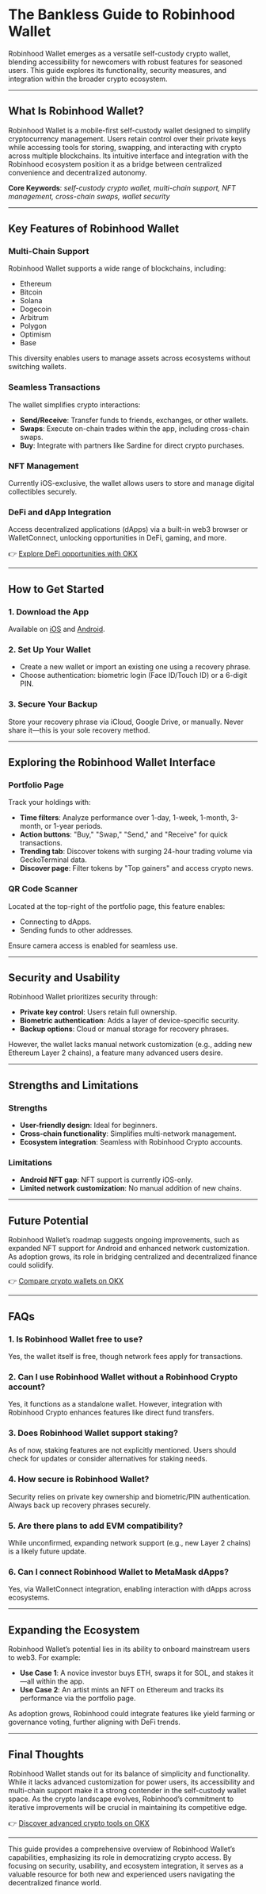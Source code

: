 # The Bankless Guide to Robinhood Wallet  

Robinhood Wallet emerges as a versatile self-custody crypto wallet, blending accessibility for newcomers with robust features for seasoned users. This guide explores its functionality, security measures, and integration within the broader crypto ecosystem.  

---

## What Is Robinhood Wallet?  

Robinhood Wallet is a mobile-first self-custody wallet designed to simplify cryptocurrency management. Users retain control over their private keys while accessing tools for storing, swapping, and interacting with crypto across multiple blockchains. Its intuitive interface and integration with the Robinhood ecosystem position it as a bridge between centralized convenience and decentralized autonomy.  

**Core Keywords**: *self-custody crypto wallet, multi-chain support, NFT management, cross-chain swaps, wallet security*  

---

## Key Features of Robinhood Wallet  

### Multi-Chain Support  

Robinhood Wallet supports a wide range of blockchains, including:  
- Ethereum  
- Bitcoin  
- Solana  
- Dogecoin  
- Arbitrum  
- Polygon  
- Optimism  
- Base  

This diversity enables users to manage assets across ecosystems without switching wallets.  

### Seamless Transactions  

The wallet simplifies crypto interactions:  
- **Send/Receive**: Transfer funds to friends, exchanges, or other wallets.  
- **Swaps**: Execute on-chain trades within the app, including cross-chain swaps.  
- **Buy**: Integrate with partners like Sardine for direct crypto purchases.  

### NFT Management  

Currently iOS-exclusive, the wallet allows users to store and manage digital collectibles securely.  

### DeFi and dApp Integration  

Access decentralized applications (dApps) via a built-in web3 browser or WalletConnect, unlocking opportunities in DeFi, gaming, and more.  

👉 [Explore DeFi opportunities with OKX](https://bit.ly/okx-bonus)  

---

## How to Get Started  

### 1. Download the App  

Available on [iOS](https://apps.apple.com/us/app/robinhood-wallet-swap-crypto/id1634080733) and [Android](https://play.google.com/store/apps/details?id=com.robinhood.gateway).  

### 2. Set Up Your Wallet  

- Create a new wallet or import an existing one using a recovery phrase.  
- Choose authentication: biometric login (Face ID/Touch ID) or a 6-digit PIN.  

### 3. Secure Your Backup  

Store your recovery phrase via iCloud, Google Drive, or manually. Never share it—this is your sole recovery method.  

---

## Exploring the Robinhood Wallet Interface  

### Portfolio Page  

Track your holdings with:  
- **Time filters**: Analyze performance over 1-day, 1-week, 1-month, 3-month, or 1-year periods.  
- **Action buttons**: "Buy," "Swap," "Send," and "Receive" for quick transactions.  
- **Trending tab**: Discover tokens with surging 24-hour trading volume via GeckoTerminal data.  
- **Discover page**: Filter tokens by "Top gainers" and access crypto news.  

### QR Code Scanner  

Located at the top-right of the portfolio page, this feature enables:  
- Connecting to dApps.  
- Sending funds to other addresses.  

Ensure camera access is enabled for seamless use.  

---

## Security and Usability  

Robinhood Wallet prioritizes security through:  
- **Private key control**: Users retain full ownership.  
- **Biometric authentication**: Adds a layer of device-specific security.  
- **Backup options**: Cloud or manual storage for recovery phrases.  

However, the wallet lacks manual network customization (e.g., adding new Ethereum Layer 2 chains), a feature many advanced users desire.  

---

## Strengths and Limitations  

### Strengths  
- **User-friendly design**: Ideal for beginners.  
- **Cross-chain functionality**: Simplifies multi-network management.  
- **Ecosystem integration**: Seamless with Robinhood Crypto accounts.  

### Limitations  
- **Android NFT gap**: NFT support is currently iOS-only.  
- **Limited network customization**: No manual addition of new chains.  

---

## Future Potential  

Robinhood Wallet’s roadmap suggests ongoing improvements, such as expanded NFT support for Android and enhanced network customization. As adoption grows, its role in bridging centralized and decentralized finance could solidify.  

👉 [Compare crypto wallets on OKX](https://bit.ly/okx-bonus)  

---

## FAQs  

### 1. Is Robinhood Wallet free to use?  
Yes, the wallet itself is free, though network fees apply for transactions.  

### 2. Can I use Robinhood Wallet without a Robinhood Crypto account?  
Yes, it functions as a standalone wallet. However, integration with Robinhood Crypto enhances features like direct fund transfers.  

### 3. Does Robinhood Wallet support staking?  
As of now, staking features are not explicitly mentioned. Users should check for updates or consider alternatives for staking needs.  

### 4. How secure is Robinhood Wallet?  
Security relies on private key ownership and biometric/PIN authentication. Always back up recovery phrases securely.  

### 5. Are there plans to add EVM compatibility?  
While unconfirmed, expanding network support (e.g., new Layer 2 chains) is a likely future update.  

### 6. Can I connect Robinhood Wallet to MetaMask dApps?  
Yes, via WalletConnect integration, enabling interaction with dApps across ecosystems.  

---

## Expanding the Ecosystem  

Robinhood Wallet’s potential lies in its ability to onboard mainstream users to web3. For example:  
- **Use Case 1**: A novice investor buys ETH, swaps it for SOL, and stakes it—all within the app.  
- **Use Case 2**: An artist mints an NFT on Ethereum and tracks its performance via the portfolio page.  

As adoption grows, Robinhood could integrate features like yield farming or governance voting, further aligning with DeFi trends.  

---

## Final Thoughts  

Robinhood Wallet stands out for its balance of simplicity and functionality. While it lacks advanced customization for power users, its accessibility and multi-chain support make it a strong contender in the self-custody wallet space. As the crypto landscape evolves, Robinhood’s commitment to iterative improvements will be crucial in maintaining its competitive edge.  

👉 [Discover advanced crypto tools on OKX](https://bit.ly/okx-bonus)  

--- 

This guide provides a comprehensive overview of Robinhood Wallet’s capabilities, emphasizing its role in democratizing crypto access. By focusing on security, usability, and ecosystem integration, it serves as a valuable resource for both new and experienced users navigating the decentralized finance world.